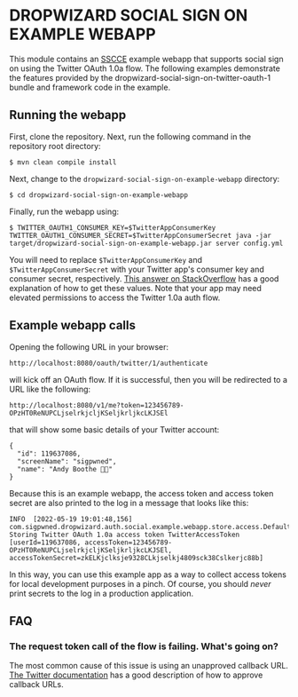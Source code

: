 # DROPWIZARD SOCIAL SIGN ON EXAMPLE WEBAPP

This module contains an [SSCCE](http://sscce.org/) example webapp that supports social sign on using the Twitter OAuth 1.0a flow. The following examples demonstrate the features provided by the dropwizard-social-sign-on-twitter-oauth-1 bundle and framework code in the example.

## Running the webapp

First, clone the repository. Next, run the following command in the repository root directory:

    $ mvn clean compile install

Next, change to the `dropwizard-social-sign-on-example-webapp` directory:

    $ cd dropwizard-social-sign-on-example-webapp

Finally, run the webapp using:

    $ TWITTER_OAUTH1_CONSUMER_KEY=$TwitterAppConsumerKey TWITTER_OAUTH1_CONSUMER_SECRET=$TwitterAppConsumerSecret java -jar target/dropwizard-social-sign-on-example-webapp.jar server config.yml

You will need to replace `$TwitterAppConsumerKey` and `$TwitterAppConsumerSecret` with your Twitter app's consumer key and consumer secret, respectively. [This answer on StackOverflow](https://stackoverflow.com/a/6875024/2103602) has a good explanation of how to get these values. Note that your app may need elevated permissions to access the Twitter 1.0a auth flow.

## Example webapp calls

Opening the following URL in your browser:

    http://localhost:8080/oauth/twitter/1/authenticate

will kick off an OAuth flow. If it is successful, then you will be redirected to a URL like the following:

    http://localhost:8080/v1/me?token=123456789-OPzHT0ReNUPCLjselrkjcljKSeljkrljkcLKJSEl

that will show some basic details of your Twitter account:

    {
      "id": 119637086,
      "screenName": "sigpwned",
      "name": "Andy Boothe 👨‍💻"
    }

Because this is an example webapp, the access token and access token secret are also printed to the log in a message that looks like this:

    INFO  [2022-05-19 19:01:48,156] com.sigpwned.dropwizard.auth.social.example.webapp.store.access.DefaultAccessTokenStore: Storing Twitter OAuth 1.0a access token TwitterAccessToken [userId=119637086, accessToken=123456789-OPzHT0ReNUPCLjselrkjcljKSeljkrljkcLKJSEl, accessTokenSecret=zkELKjclksje9328CLkjselkj4809sck38Cslkerjc88b]

In this way, you can use this example app as a way to collect access tokens for local development purposes in a pinch. Of course, you should *never* print secrets to the log in a production application.

## FAQ

### The request token call of the flow is failing. What's going on?

The most common cause of this issue is using an unapproved callback URL. [The Twitter documentation](https://developer.twitter.com/en/docs/apps/callback-urls) has a good description of how to approve callback URLs.